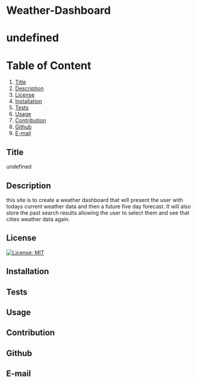 # Weather-Dashboard
# undefined
  
  # Table of Content
  1. [Title](#Title)
  2. [Description](#Description)
  3. [License](#License)
  4. [Installation](#Installation)
  5. [Tests](#Tests)
  6. [Usage](#Usage)
  7. [Contribution](#Contribution)
  8. [Github](#Github)
  9. [E-mail](#Email)  
  
  
  ## Title
  undefined
  
  
  
  ## Description
  this site is to create a weather dashboard that will present the user with todays current weather data and then a future five day forecast. It will also store the past search results allowing the user to select them and see that cities weather data again.
  
  ## License
  [![License: MIT](https://img.shields.io/badge/License-MIT-yellow.svg)](https://opensource.org/licenses/MIT)
  
  ## Installation

  
  
  ## Tests

  
  ## Usage
  
  
  ## Contribution
  
  
  ## Github
  
  
  ## E-mail
  
